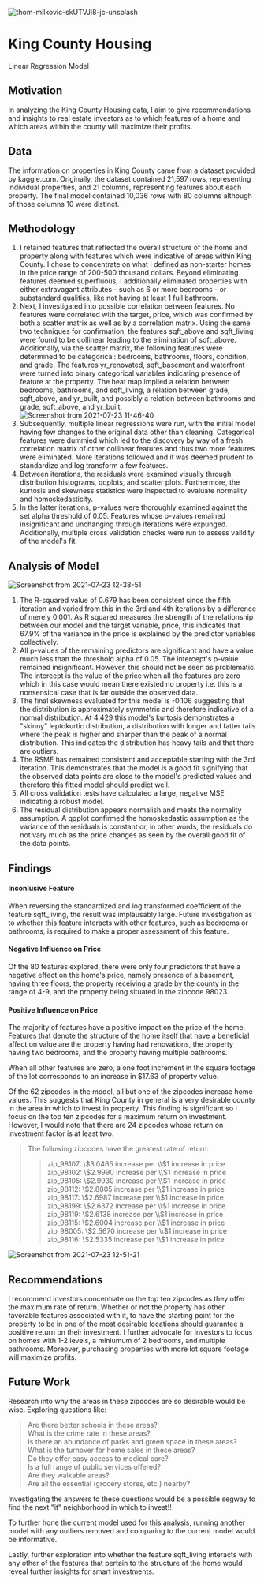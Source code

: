 
![thom-milkovic-skUTVJi8-jc-unsplash](https://user-images.githubusercontent.com/75818628/126841008-99044eb9-2dbf-43e7-8a4d-35c3d40bf48e.jpg)
# King County Housing

Linear Regression Model 

## Motivation

In analyzing the King County Housing data, I aim to give recommendations and insights to real estate investors as to which features of a home and which areas within the county will maximize their profits. 

## Data

The information on properties in King County came from a dataset provided by kaggle.com. Originally, the dataset contained 21,597 rows, representing individual properties, and 21 columns, representing features about each property. The final model contained 10,036 rows with 80 columns although of those columns 10 were distinct.

## Methodology

1. I retained features that reflected the overall structure of the home and property along with features which were indicative of areas within King County. I chose to concentrate on what I defined as non-starter homes in the price range of 200-500 thousand dollars. Beyond eliminating features deemed superfluous, I additionally eliminated properties with either extravagant attributes - such as 6 or more bedrooms - or substandard qualities, like not having at least 1 full bathroom.
2. Next, I investigated into possible correlation between features. No features were correlated with the target, price, which was confirmed by both a scatter matrix as well as by a correlation matrix. Using the same two techniques for confirmation, the features sqft_above and sqft_living were found  to be collinear leading to the elimination of sqft_above.  Additionally, via the scatter matrix, the following features were determined to be categorical: bedrooms, bathrooms, floors, condition, and grade. The features yr_renovated, sqft_basement and waterfront were turned into binary categorical variables indicating presence of feature at the property. The heat map implied a relation between bedrooms, bathrooms, and sqft_living,  a relation between grade, sqft_above, and yr_built, and possibly a relation between bathrooms and grade, sqft_above, and yr_built.    
![Screenshot from 2021-07-23 11-46-40](https://user-images.githubusercontent.com/75818628/126816096-fc8fa009-80e7-47d8-b50a-bcf83185ef75.png)
3. Subsequently, multiple linear regressions were run, with the initial model having few changes to the original data other than cleaning. Categorical features were dummied which led to the discovery by way of a fresh correlation matrix of other collinear features and thus two more features were eliminated. More iterations followed and it was deemed prudent to standardize and log transform a few features. 
4. Between iterations, the residuals were examined visually through distribution histograms, qqplots, and scatter plots. Furthermore, the kurtosis and skewness statistics were inspected to evaluate normality and homoskedasticity. 
5. In the latter iterations, p-values were thoroughly examined against the set alpha threshold of 0.05. Features whose p-values remained insignificant and unchanging through iterations were expunged. Additionally, multiple cross validation checks were run to assess vaildity of the model's fit.

## Analysis of Model

![Screenshot from 2021-07-23 12-38-51](https://user-images.githubusercontent.com/75818628/126821405-f1065c0c-462a-498f-8f25-469b3745f521.png)
1. The R-squared value of 0.679 has been consistent since the fifth iteration and varied from this in the 3rd and 4th iterations by a difference of merely 0.001. As R squared measures the strength of the relationship between our model and the target variable, price, this indicates that 67.9% of the variance in the price is explained by the predictor variables collectively.
2. All p-values of the remaining predictors are significant and have a value much less than the threshold alpha of 0.05. The intercept's p-value remained insignificant. However, this should not be seen as problematic.  The intercept is the value of the price when all the features are zero which in this case would mean there existed no property i.e. this is a nonsensical case that is far outside the observed data.
3. The final skewness evaluated for this model is -0.106 suggesting that the distribution is approximately symmetric and therefore indicative of a normal distribution. At 4.429 this model's kurtosis demonstrates a "skinny" leptokurtic distribution, a distribution with longer and fatter tails where the peak is higher and sharper than the peak of a normal distribution. This indicates the distribution has heavy tails and that there are outliers.
4. The RSME has remained consistent and acceptable starting with the 3rd iteration. This demonstrates that the model is a good fit signifying that the observed data points are close to the model's predicted values and therefore this fitted model should predict well. 
5. All cross validation tests have calculated a large, negative MSE indicating a robust model. 
6. The residual distribution appears normalish and meets the normality assumption. A qqplot confirmed the homoskedastic assumption as the variance of the residuals is constant or, in other words, the residuals do not vary much as the price changes as seen by the overall good fit of the data points.  

## Findings

#### Inconlusive Feature
When reversing the standardized and log transformed coefficient of the feature sqft_living, the result was implausably large. Future investigation as to whether this feature interacts with other features, such as bedrooms or bathrooms, is required to make a proper assessment of this feature. 

#### Negative Influence on Price
Of the 80 features explored, there were only four predictors that have a negative effect on the home's price, namely presence of a basement, having three floors, the property receiving a grade by the county in the range of 4-9, and the property being situated in the zipcode 98023. 

#### Positive Influence on Price
The majority of features have a positive impact on the price of the home. Features that denote the structure of the home itself that have a beneficial affect on value are the property having had renovations, the property having two bedrooms, and the property having multiple bathrooms.
   
When all other features are zero, a one foot increment in the square footage of the lot corresponds to an increase in $17.63 of property value.

Of the 62 zipcodes in the model, all but one of the zipcodes increase home values. This suggests that King County in general is a very desirable county in the area in which to invest in property.  This finding is significant so I focus on the top ten zipcodes for a maximum return on investment. However, I would note that there are 24 zipcodes whose return on investment factor is at least two.
>  The following zipcodes have the greatest rate of return:<br>
> > zip_98107: \\$3.0465 increase per \\$1 increase in price   
   zip_98102: \\$2.9990 increase per \\$1 increase in price   
   zip_98105: \\$2.9930 increase per \\$1 increase in price  
   zip_98112: \\$2.8805 increase per \\$1 increase in price  
   zip_98117: \\$2.6987 increase per \\$1 increase in price   
   zip_98199: \\$2.6372 increase per \\$1 increase in price  
   zip_98119: \\$2.6138 increase per \\$1 increase in price   
   zip_98115: \\$2.6004 increase per \\$1 increase in price   
   zip_98005: \\$2.5670 increase per \\$1 increase in price  
   zip_98116: \\$2.5335 increase per \\$1 increase in price  

![Screenshot from 2021-07-23 12-51-21](https://user-images.githubusercontent.com/75818628/126822011-e9c61a22-355d-4d84-a452-b3c3c3654699.png)

## Recommendations

I recommend investors concentrate on the top ten zipcodes as they offer the maximum rate of return. Whether or not the property has other favorable features associated with it, to have the starting point for the property to be in one of the most desirable locations should guarantee a positive return on their investment. I further advocate for investors to focus on homes with 1-2 levels, a miniumum of 2 bedrooms, and multiple bathrooms. Moreover, purchasing properties with more lot square footage will maximize profits. 

## Future Work

Research into why the areas in these zipcodes are so desirable would be wise. Exploring questions like:
>  Are there better schools in these areas?<br>
What is the crime rate in these areas?<br>
Is there an abundance of parks and green space in these areas?<br>
What is the turnover for home sales in these areas?<br>
Do they offer easy access to medical care?<br>
Is a full range of public services offered?<br>
Are they walkable areas?<br>
Are all the essential (grocery stores, etc.) nearby?<br>

Investigating the answers to these questions would be a possible segway to find the next "it" neighborhood in which to invest!!

To further hone the current model used for this analysis, running another model with any outliers removed and comparing to the current model would be informative.

Lastly, further exploration into whether the feature sqft_living interacts with any other of the features that pertain to the structure of the home would reveal further insights for smart investments. 










